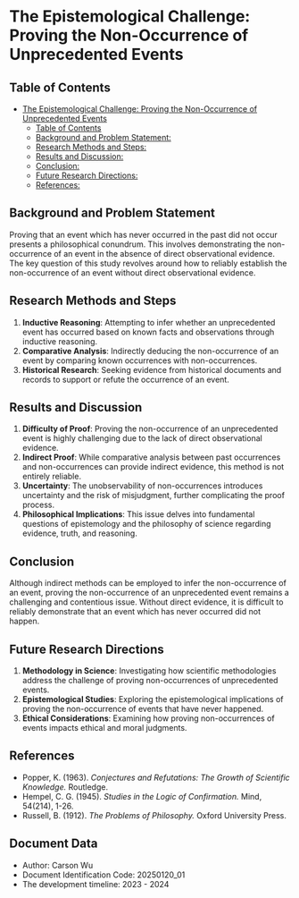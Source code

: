 # The Epistemological Challenge: Proving the Non-Occurrence of Unprecedented Events

## Table of Contents

- [The Epistemological Challenge: Proving the Non-Occurrence of Unprecedented Events](#the-epistemological-challenge-proving-the-non-occurrence-of-unprecedented-events)
  - [Table of Contents](#table-of-contents)
  - [Background and Problem Statement:](#background-and-problem-statement)
  - [Research Methods and Steps:](#research-methods-and-steps)
  - [Results and Discussion:](#results-and-discussion)
  - [Conclusion:](#conclusion)
  - [Future Research Directions:](#future-research-directions)
  - [References:](#references)

## Background and Problem Statement

Proving that an event which has never occurred in the past did not occur presents a philosophical conundrum. This involves demonstrating the non-occurrence of an event in the absence of direct observational evidence. The key question of this study revolves around how to reliably establish the non-occurrence of an event without direct observational evidence.

## Research Methods and Steps

1. **Inductive Reasoning**: Attempting to infer whether an unprecedented event has occurred based on known facts and observations through inductive reasoning.
2. **Comparative Analysis**: Indirectly deducing the non-occurrence of an event by comparing known occurrences with non-occurrences.
3. **Historical Research**: Seeking evidence from historical documents and records to support or refute the occurrence of an event.

## Results and Discussion

1. **Difficulty of Proof**: Proving the non-occurrence of an unprecedented event is highly challenging due to the lack of direct observational evidence.
2. **Indirect Proof**: While comparative analysis between past occurrences and non-occurrences can provide indirect evidence, this method is not entirely reliable.
3. **Uncertainty**: The unobservability of non-occurrences introduces uncertainty and the risk of misjudgment, further complicating the proof process.
4. **Philosophical Implications**: This issue delves into fundamental questions of epistemology and the philosophy of science regarding evidence, truth, and reasoning.

## Conclusion

Although indirect methods can be employed to infer the non-occurrence of an event, proving the non-occurrence of an unprecedented event remains a challenging and contentious issue. Without direct evidence, it is difficult to reliably demonstrate that an event which has never occurred did not happen.

## Future Research Directions

1. **Methodology in Science**: Investigating how scientific methodologies address the challenge of proving non-occurrences of unprecedented events.
2. **Epistemological Studies**: Exploring the epistemological implications of proving the non-occurrence of events that have never happened.
3. **Ethical Considerations**: Examining how proving non-occurrences of events impacts ethical and moral judgments.

## References

- Popper, K. (1963). *Conjectures and Refutations: The Growth of Scientific Knowledge.* Routledge.
- Hempel, C. G. (1945). *Studies in the Logic of Confirmation.* Mind, 54(214), 1-26.
- Russell, B. (1912). *The Problems of Philosophy.* Oxford University Press.

## Document Data

- Author: Carson Wu
- Document Identification Code: 20250120_01
- The development timeline: 2023 - 2024
